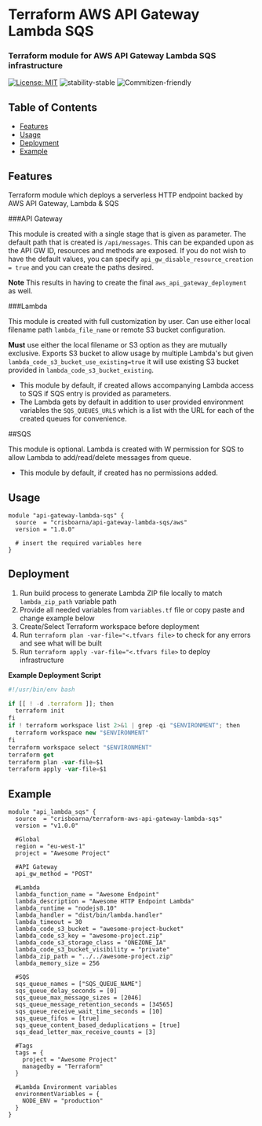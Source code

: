 # Terraform AWS API Gateway Lambda SQS

### Terraform module for AWS API Gateway Lambda SQS infrastructure
[![License: MIT](https://img.shields.io/badge/License-MIT-brightgreen.svg)](https://opensource.org/licenses/MIT)
![stability-stable](https://img.shields.io/badge/stability-stable-brightgreen.svg)
![Commitizen-friendly](https://img.shields.io/badge/commitizen-friendly-brightgreen.svg)

## Table of Contents
* [Features](#features)
* [Usage](#usage)
* [Deployment](#deployment)
* [Example](#example)

## Features
Terraform module which deploys a serverless HTTP endpoint backed by AWS API Gateway, Lambda & SQS
 
###API Gateway

This module is created with a single stage that is given as parameter.
The default path that is created is `/api/messages`. This can be expanded upon as the API GW ID, resources and methods are exposed.
If you do not wish to have the default values, you can specify `api_gw_disable_resource_creation = true` and you can create the paths desired. 

**Note** 
This results in having to create the final `aws_api_gateway_deployment` as well.

###Lambda

This module is created with full customization by user.
Can use either local filename path `lambda_file_name` or remote S3 bucket configuration.

**Must** use either the local filename or S3 option as they are mutually exclusive. 
Exports S3 bucket to allow usage by multiple Lambda's but given `lambda_code_s3_bucket_use_existing=true` it will use existing S3 bucket provided in `lambda_code_s3_bucket_existing`.
- This module by default, if created allows accompanying Lambda access to SQS if SQS entry is provided as parameters.
- The Lambda gets by default in addition to user provided environment variables the `SQS_QUEUES_URLS` which is a list with the URL for each of the created queues for convenience.

##SQS

This module is optional. Lambda is created with W permission for SQS to allow Lambda to add/read/delete messages from queue.
- This module by default, if created has no permissions added.

## Usage
```hcl-terraform
module "api-gateway-lambda-sqs" {
  source  = "crisboarna/api-gateway-lambda-sqs/aws"
  version = "1.0.0"

  # insert the required variables here
}
```

## Deployment
1. Run build process to generate Lambda ZIP file locally to match `lambda_zip_path` variable path
2. Provide all needed variables from `variables.tf` file or copy paste and change example below
3. Create/Select Terraform workspace before deployment
4. Run `terraform plan -var-file="<.tfvars file>` to check for any errors and see what will be built
5. Run `terraform apply -var-file="<.tfvars file>` to deploy infrastructure

**Example Deployment Script**
```js
#!/usr/bin/env bash

if [[ ! -d .terraform ]]; then
  terraform init
fi
if ! terraform workspace list 2>&1 | grep -qi "$ENVIRONMENT"; then
  terraform workspace new "$ENVIRONMENT"
fi
terraform workspace select "$ENVIRONMENT"
terraform get
terraform plan -var-file=$1
terraform apply -var-file=$1
```

## Example
```hcl-terraform
module "api_lambda_sqs" {
  source  = "crisboarna/terraform-aws-api-gateway-lambda-sqs"
  version = "v1.0.0"

  #Global
  region = "eu-west-1"
  project = "Awesome Project"
   
  #API Gateway
  api_gw_method = "POST"

  #Lambda
  lambda_function_name = "Awesome Endpoint"
  lambda_description = "Awesome HTTP Endpoint Lambda"
  lambda_runtime = "nodejs8.10"
  lambda_handler = "dist/bin/lambda.handler"
  lambda_timeout = 30
  lambda_code_s3_bucket = "awesome-project-bucket"
  lambda_code_s3_key = "awesome-project.zip"
  lambda_code_s3_storage_class = "ONEZONE_IA"
  lambda_code_s3_bucket_visibility = "private"
  lambda_zip_path = "../../awesome-project.zip"
  lambda_memory_size = 256
  
  #SQS
  sqs_queue_names = ["SQS_QUEUE_NAME"]
  sqs_queue_delay_seconds = [0]
  sqs_queue_max_message_sizes = [2046]
  sqs_queue_message_retention_seconds = [34565]
  sqs_queue_receive_wait_time_seconds = [10]
  sqs_queue_fifos = [true]
  sqs_queue_content_based_deduplications = [true]
  sqs_dead_letter_max_receive_counts = [3]
  
  #Tags
  tags = {
    project = "Awesome Project"
    managedby = "Terraform"
  }
  
  #Lambda Environment variables
  environmentVariables = {
    NODE_ENV = "production"
  }
}
```